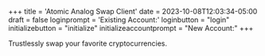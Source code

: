 +++
title = 'Atomic Analog Swap Client'
date = 2023-10-08T12:03:34-05:00
draft = false
loginprompt = 'Existing Account:'
loginbutton = "login"
initializebutton = "initialize"
initializeaccountprompt = "New Account:"
+++

Trustlessly swap your favorite cryptocurrencies.
